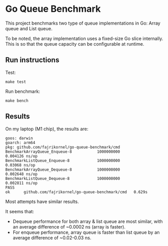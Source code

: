 
# Go Queue Benchmark

This project benchmarks two type of queue implementations in Go: Array queue and List queue.

To be noted, the array implementation uses a fixed-size Go slice internally. This is so that the queue capacity can be configurable at runtime.

## Run instructions

Test:
```
make test
```

Run benchmark:
```
make bench
```

## Results

On my laptop (M1 chip), the results are:
```
goos: darwin
goarch: arm64
pkg: github.com/fajrikornel/go-queue-benchmark/cmd
BenchmarkArrayQueue_Enqueue-8           1000000000               0.004126 ns/op
BenchmarkListQueue_Enqueue-8            1000000000               0.03068 ns/op
BenchmarkArrayQueue_Dequeue-8           1000000000               0.002648 ns/op
BenchmarkListQueue_Dequeue-8            1000000000               0.002811 ns/op
PASS
ok      github.com/fajrikornel/go-queue-benchmark/cmd   0.629s
```
Most attempts have similar results.

It seems that:
- Dequeue performance for both array & list queue are most similar, with an average difference of ~0.0002 ns (array is faster).
- For enqueue performance, array queue is faster than list queue by an average difference of ~0.02-0.03 ns.
